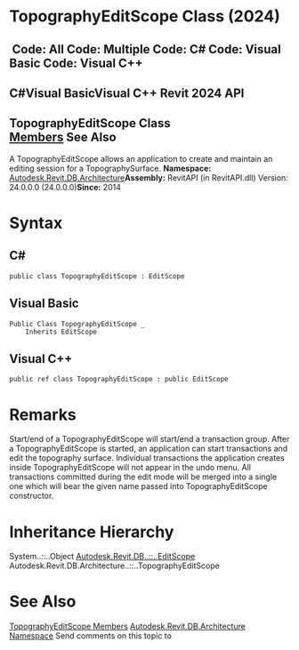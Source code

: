 # TopographyEditScope Class (2024)

﻿
 Code: All Code: Multiple Code: C# Code: Visual Basic Code: Visual C++   
---  
C#Visual BasicVisual C++
Revit 2024 API  
---  
TopographyEditScope Class  
[Members](8acbf147-7016-46ae-ea96-663dcdae5173.md "TopographyEditScope Members") See Also  
---  
A TopographyEditScope allows an application to create and maintain an editing session for a TopographySurface. 
**Namespace:** [Autodesk.Revit.DB.Architecture](720f0c58-cb2b-4f13-374a-7348ed0a1cd3.md "Autodesk.Revit.DB.Architecture Namespace")**Assembly:** RevitAPI (in RevitAPI.dll) Version: 24.0.0.0 (24.0.0.0)**Since:** 2014 
# Syntax
C#  
---  
```text
public class TopographyEditScope : EditScope
```
  
Visual Basic  
---  
```text
Public Class TopographyEditScope _
	Inherits EditScope
```
  
Visual C++  
---  
```text
public ref class TopographyEditScope : public EditScope
```
  
# Remarks
Start/end of a TopographyEditScope will start/end a transaction group. After a TopographyEditScope is started, an application can start transactions and edit the topography surface. Individual transactions the application creates inside TopographyEditScope will not appear in the undo menu. All transactions committed during the edit mode will be merged into a single one which will bear the given name passed into TopographyEditScope constructor. 
# Inheritance Hierarchy
System..::..Object [Autodesk.Revit.DB..::..EditScope](bac11282-3a3b-953e-8bc4-960c62da4946.md "EditScope Class") Autodesk.Revit.DB.Architecture..::..TopographyEditScope
# See Also
[TopographyEditScope Members](8acbf147-7016-46ae-ea96-663dcdae5173.md "TopographyEditScope Members")
[Autodesk.Revit.DB.Architecture Namespace](720f0c58-cb2b-4f13-374a-7348ed0a1cd3.md "Autodesk.Revit.DB.Architecture Namespace")
Send comments on this topic to 